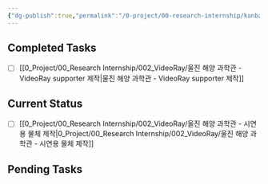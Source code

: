 ```yaml
---
{"dg-publish":true,"permalink":"/0-project/00-research-internship/kanban-video-ray/","noteIcon":"","created":"2024-07-22"}
---
```



## Completed Tasks

- [ ] [[0_Project/00_Research Internship/002_VideoRay/울진 해양 과학관 - VideoRay supporter 제작\|울진 해양 과학관 - VideoRay supporter 제작]]


## Current Status

- [ ] [[0_Project/00_Research Internship/002_VideoRay/울진 해양 과학관 - 시연용 물체 제작\|0_Project/00_Research Internship/002_VideoRay/울진 해양 과학관 - 시연용 물체 제작]]


## Pending Tasks





